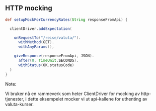 ## HTTP mocking

```groovy
def setupMockForCurrencyRates(String responseFromApi) {

  clientDriver.addExpectation(

    onRequestTo("/reise/valuta/").
      withMethod(GET).
      withAnyParams(),

    giveResponse(responseFromApi, JSON).
      after(0, TimeUnit.SECONDS).
      withStatus(OK.statusCode)
  )
}
```

Note:

Vi bruker nå en rammeverk som heter ClientDriver for mocking av http-tjenester, i dette eksempelet mocker vi ut api-kallene for uthenting av valuta-kurser.
